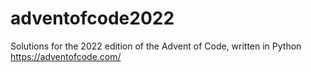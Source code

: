 # adventofcode2022
Solutions for the 2022 edition of the Advent of Code, written in Python
https://adventofcode.com/
